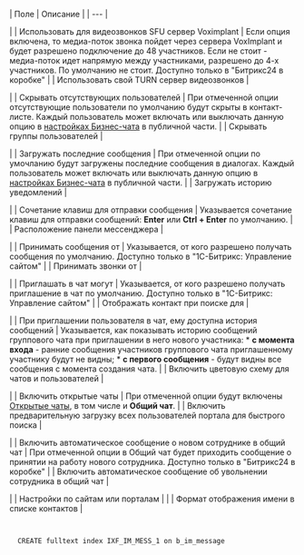 | Поле | Описание |
| --- |

|
| Использовать для видеозвонков SFU сервер Voximplant | Если опция включена, то медиа-поток звонка пойдет через сервера VoxImplant и будет разрешено подключение до 48 участников. Если не стоит - медиа-поток идет напрямую между участниками, разрешено до 4-х участников. По умолчанию не стоит.   Доступно только в "Битрикс24 в коробке" |
| Использовать свой TURN сервер видеозвонков |

|
| Скрывать отсутствующих пользователей | При отмеченной опции отсутствующие пользователи по умолчанию будут скрыты в контакт-листе. Каждый пользователь может включать или выключать данную опцию в [настройках Бизнес-чата](http://dev.1c-bitrix.ru/learning/course/index.php?COURSE_ID=71&LESSON_ID=7487) в публичной части. |
| Скрывать группы пользователей |

|
| Загружать последние сообщения | При отмеченной опции по умочланию будут загружены последние сообщения в диалогах. Каждый пользователь может включать или выключать данную опцию в [настройках Бизнес-чата](http://dev.1c-bitrix.ru/learning/course/index.php?COURSE_ID=71&LESSON_ID=7487) в публичной части. |
| Загружать историю уведомлений |

|
| Сочетание клавиш для отправки сообщения | Указывается сочетание клавиш для отправки сообщений: **Enter** или **Ctrl + Enter** по умолчанию. |
| Расположение панели мессенджера |

|
| Принимать сообщения от | Указывается, от кого разрешено получать сообщения по умолчанию.    Доступно только в "1С-Битрикс: Управление сайтом" |
| Принимать звонки от |

|
| Приглашать в чат могут | Указывается, от кого разрешено получать приглашение в чат по умолчанию.   Доступно только в "1С-Битрикс: Управление сайтом" |
| Отображать контакт при поиске для |

|
| При приглашении пользователя в чат, ему доступна история сообщений | Указывается, как показывать историю сообщений группового чата при приглашении в него нового участника:  * **с момента входа** - ранние сообщения участников группового чата приглашенному участнику будут не видны; * **с первого сообщения** - будут видны все сообщения с момента создания чата. |
| Включить цветовую схему для чатов и пользователей |

|
| Включить открытые чаты | При отмеченной опции будут включены [Открытые чаты](http://dev.1c-bitrix.ru/learning/course/index.php?COURSE_ID=71&LESSON_ID=7491#chats), в том числе и **Общий чат**. |
| Включить предварительную загрузку всех пользователей портала для быстрого поиска |

|
| Включить автоматическое сообщение о новом сотруднике в общий чат | При отмеченной опции в Общий чат будет приходить сообщение о принятии на работу нового сотрудника.   Доступно только в "Битрикс24 в коробке" |
| Включить автоматическое сообщение об увольнении сотрудника в общий чат |

|
| Настройки по сайтам или порталам | |
| Формат отображения имени в списке контактов |

```
  

  CREATE fulltext index IXF_IM_MESS_1 on b_im_message


  ```